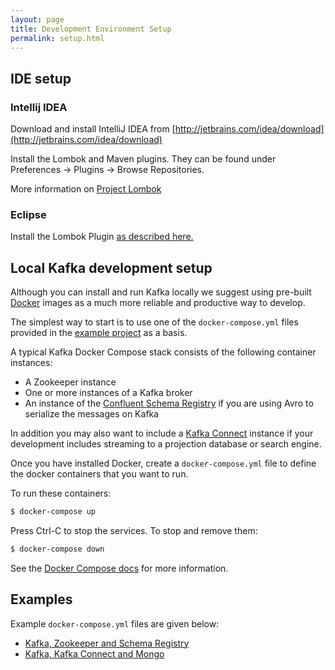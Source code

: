 ```yaml
---
layout: page
title: Development Environment Setup
permalink: setup.html
---
```


## IDE setup

### Intellij IDEA

Download and install IntelliJ IDEA from [http://jetbrains.com/idea/download](http://jetbrains.com/idea/download)

Install the Lombok and Maven plugins. They can be found under Preferences ->
Plugins -> Browse Repositories.

More information on [Project Lombok](https://projectlombok.org/setup/intellij)

### Eclipse

Install the Lombok Plugin [as described here.](https://projectlombok.org/setup/eclipse)

## Local Kafka development setup

Although you can install and run Kafka locally we suggest using pre-built
[Docker](https://www.docker.com/) images as a much more reliable and productive way to develop.

The simplest way to start is to use one of the `docker-compose.yml` files provided in the [example project](https://github.com/simplesourcing/simplesource-examples/) as a basis.

A typical Kafka Docker Compose stack consists of the following container instances:
* A Zookeeper instance
* One or more instances of a Kafka broker
* An instance of the [Confluent Schema Registry](https://www.confluent.io/confluent-schema-registry/) if you are using Avro to serialize the messages on Kafka

In addition you may also want to include a [Kafka Connect]() instance if your development includes streaming to a projection database or search engine. 

Once you have installed Docker, create a `docker-compose.yml` file
to define the docker containers that you want to run. 

To run these containers:

```bash
$ docker-compose up
```

Press Ctrl-C to stop the services. To stop and remove them:

```bash
$ docker-compose down
```

See the [Docker Compose docs](https://docs.docker.com/compose) for more information.

## Examples

Example `docker-compose.yml` files are given below:

* [Kafka, Zookeeper and Schema Registry](https://github.com/simplesourcing/simplesource-examples/blob/master/examples/user/docker-compose.yml)
* [Kafka, Kafka Connect and Mongo](https://github.com/simplesourcing/simplesource-examples/blob/master/examples/auction/docker-compose.yml)
